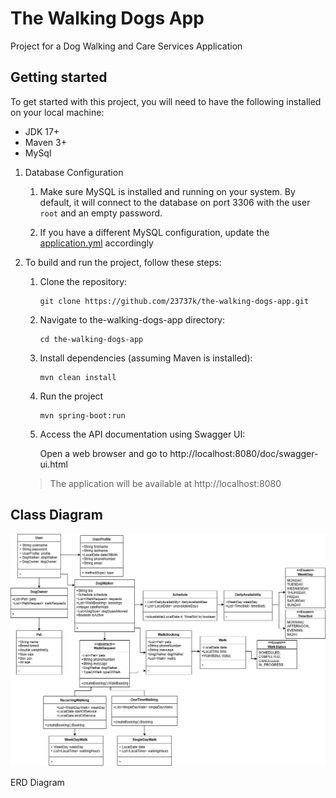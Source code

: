 # The Walking Dogs App
Project for a Dog Walking and Care Services Application 

<!--
Features
-
- CRUD operations for routines
- CRUD operations for exercises and sets
- CRUD operations for custom exercises
- CRUD operations for workouts
- Statistics per workout and exercise
-->

Getting started
-
To get started with this project, you will need to have the following installed on your local machine:

* JDK 17+
* Maven 3+
* MySql

1) Database Configuration

    1. Make sure MySQL is installed and running on your system. By default, it will connect to the database on port 3306 with the user `root` and an empty password.
    
    2. If you have a different MySQL configuration, update the [application.yml](src/main/resources/application.yml) accordingly

2) To build and run the project, follow these steps:


   1. Clone the repository:
      ```
      git clone https://github.com/23737k/the-walking-dogs-app.git
      ```
      
   2. Navigate to the-walking-dogs-app directory:
      ```
      cd the-walking-dogs-app
      ```
   3. Install dependencies (assuming Maven is installed):
      ```
      mvn clean install
      ```
   4. Run the project
      ```
      mvn spring-boot:run
      ```
  
   5. Access the API documentation using Swagger UI:
      
      Open a web browser and go to http://localhost:8080/doc/swagger-ui.html

   > The application will be available at http://localhost:8080
   

Class Diagram
-
![Class Diagram](class-diagram.png)

ERD Diagram

